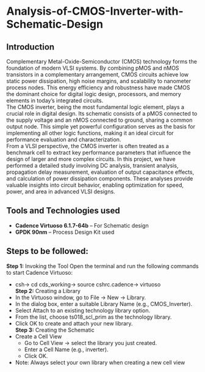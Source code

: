# Analysis-of-CMOS-Inverter-with-Schematic-Design
 ## Introduction
 Complementary Metal-Oxide-Semiconductor (CMOS) technology forms the foundation of modern VLSI systems. By combining pMOS and nMOS transistors in a complementary arrangement, CMOS circuits achieve low static       power dissipation, high noise margins, and scalability to nanometer process nodes. This energy efficiency and robustness have made CMOS the dominant choice for digital logic design, processors, and memory         elements in today’s integrated circuits.<br>
The CMOS inverter, being the most fundamental logic element, plays a crucial role in digital design. Its schematic consists of a pMOS connected to the supply voltage and an nMOS connected to ground, sharing a     common output node. This simple yet powerful configuration serves as the basis for implementing all other logic functions, making it an ideal circuit for performance evaluation and characterization.<br>
From a VLSI perspective, the CMOS inverter is often treated as a benchmark cell to extract key performance parameters that influence the design of larger and more complex circuits. In this project, we have performed a detailed study involving DC analysis, transient analysis, propagation delay measurement, evaluation of output capacitance effects, and calculation of power dissipation components. These analyses provide valuable insights into circuit behavior, enabling optimization for speed, power, and area in advanced VLSI designs.

## Tools and Technologies used
- **Cadence Virtuoso 6.1.7-64b** – For Schematic design  
- **GPDK 90nm** – Process Design Kit used

## Steps to be followed:
 **Step 1:** Invoking the Tool
Open the terminal and run the following commands to start Cadence Virtuoso:
 - csh-> cd cds_working-> source cshrc.cadence-> virtuoso<br>
**Step 2:** Creating a Library
 - In the Virtuoso window, go to File → New → Library.
 - In the dialog box, enter a suitable Library Name (e.g., CMOS_Inverter).
 - Select Attach to an existing technology library option.
 - From the list, choose ts018_scl_prim as the technology library.
 - Click OK to create and attach your new library.<br>
**Step 3:** Creating the Schematic
 - Create a Cell View
   - Go to Cell View → select the library you just created.
   - Enter a Cell Name (e.g., inverter).
   - Click OK.
- Note: Always select your own library when creating a new cell view



